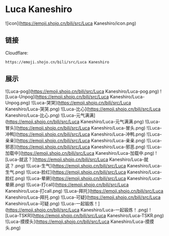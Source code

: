 # Luca Kaneshiro
![icon](https://emoji.shojo.cn/bili/src/Luca Kaneshiro/icon.png)
## 链接
Cloudflare:
```
https://emoji.shojo.cn/bili/src/Luca Kaneshiro
```
## 展示
![Luca-pog](https://emoji.shojo.cn/bili/src/Luca Kaneshiro/Luca-pog.png)
![Luca-Unpog](https://emoji.shojo.cn/bili/src/Luca Kaneshiro/Luca-Unpog.png)
![Luca-哭哭](https://emoji.shojo.cn/bili/src/Luca Kaneshiro/Luca-哭哭.png)
![Luca-比心](https://emoji.shojo.cn/bili/src/Luca Kaneshiro/Luca-比心.png)
![Luca-元气满满](https://emoji.shojo.cn/bili/src/Luca Kaneshiro/Luca-元气满满.png)
![Luca-冒头](https://emoji.shojo.cn/bili/src/Luca Kaneshiro/Luca-冒头.png)
![Luca-冲鸭](https://emoji.shojo.cn/bili/src/Luca Kaneshiro/Luca-冲鸭.png)
![Luca-亲亲](https://emoji.shojo.cn/bili/src/Luca Kaneshiro/Luca-亲亲.png)
![Luca-邪恶](https://emoji.shojo.cn/bili/src/Luca Kaneshiro/Luca-邪恶.png)
![Luca-加载中](https://emoji.shojo.cn/bili/src/Luca Kaneshiro/Luca-加载中.png)
![Luca-就这？](https://emoji.shojo.cn/bili/src/Luca Kaneshiro/Luca-就这？.png)
![Luca-生气](https://emoji.shojo.cn/bili/src/Luca Kaneshiro/Luca-生气.png)
![Luca-脸红](https://emoji.shojo.cn/bili/src/Luca Kaneshiro/Luca-脸红.png)
![Luca-晕厥](https://emoji.shojo.cn/bili/src/Luca Kaneshiro/Luca-晕厥.png)
![Luca-打call](https://emoji.shojo.cn/bili/src/Luca Kaneshiro/Luca-打call.png)
![Luca-拜托](https://emoji.shojo.cn/bili/src/Luca Kaneshiro/Luca-拜托.png)
![Luca-可疑](https://emoji.shojo.cn/bili/src/Luca Kaneshiro/Luca-可疑.png)
![Luca-一起锻炼！](https://emoji.shojo.cn/bili/src/Luca Kaneshiro/Luca-一起锻炼！.png)
![Luca-TSKR](https://emoji.shojo.cn/bili/src/Luca Kaneshiro/Luca-TSKR.png)
![Luca-摸摸头](https://emoji.shojo.cn/bili/src/Luca Kaneshiro/Luca-摸摸头.png)
